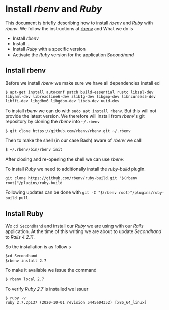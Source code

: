 Install _rbenv_ and _Ruby_
==========================

This document is briefly describing how to install _rbenv_ and _Ruby_ with _rbenv_. We follow the instructions at [rbenv](https://github.com/rbenv/rbenv?tab=readme-ov-file#basic-git-checkout) and What we do is 

* Install _rbenv_
* Install ...
* Install _Ruby_ with a specific version 
* Activate the _Ruby_ version for the application _Secondhand_

Install rbenv
-------------

Before we install _rbenv_ we make sure we have all dependencies install ed

    $ apt-get install autoconf patch build-essential rustc libssl-dev libyaml-dev libreadline6-dev zlib1g-dev libgmp-dev libncurses5-dev libffi-dev libgdbm6 libgdbm-dev libdb-dev uuid-dev

To install _rbenv_ we can do with `sudo apt install rbenv`. But this will not provide the latest version. We therefore will install from _rbenv_'s git repository by cloning the _rbenv_ into `~/.rbenv`


    $ git clone https://github.com/rbenv/rbenv.git ~/.rbenv

Then to make the shell (in our case Bash) aware of _rbenv_ we call 

    $ ~/.rbenv/bin/rbenv init 

After closing and re-opening the shell we can use _rbenv_.

To install _Ruby_ we need to additionally install the _ruby-build_ plugin.

    git clone https://github.com/rbenv/ruby-build.git "$(rbenv root)"/plugins/ruby-build

Following updates can be done with `git -C "$(rbenv root)"/plugins/ruby-build pull`.

Install Ruby 
------------

We `cd Secondhand` and install our _Ruby_ we are using with our _Rails_ application. At the time of this writing we are about to update _Secondhand_ to _Rails 4.2.11_.

So the installation is as follow s

    $cd Secondhand 
    $rbenv install 2.7

To make it available we issue the command 

    $ rbenv local 2.7

To verify _Ruby 2.7_ is installed we issuer

    $ ruby -v 
    ruby 2.7.2p137 (2020-10-01 revision 5445e04352) [x86_64_linux]

